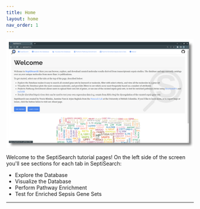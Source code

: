 ```yaml
---
title: Home
layout: home
nav_order: 1
---
```


![Landing page.](assets/images/t1.png)

Welcome to the SeptiSearch tutorial pages! On the left side of the screen you'll see sections for each tab in SeptiSearch:

- Explore the Database
- Visualize the Database
- Perform Pathway Enrichment
- Test for Enriched Sepsis Gene Sets


----

[^1]: [It can take up to 10 minutes for changes to your site to publish after you push the changes to GitHub](https://docs.github.com/en/pages/setting-up-a-github-pages-site-with-jekyll/creating-a-github-pages-site-with-jekyll#creating-your-site).
[SeptiSearch]: https://septisearch.ca
[Just the Docs]: https://just-the-docs.github.io/just-the-docs/
[GitHub Pages]: https://docs.github.com/en/pages
[README]: https://github.com/just-the-docs/just-the-docs-template/blob/main/README.md
[Jekyll]: https://jekyllrb.com
[GitHub Pages / Actions workflow]: https://github.blog/changelog/2022-07-27-github-pages-custom-github-actions-workflows-beta/
[use this template]: https://github.com/just-the-docs/just-the-docs-template/generate
